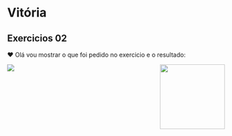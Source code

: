 # Vitória
<h2 align="left">Exercicios 02</h2>
<p>❤ Olá vou mostrar o que foi pedido no exercicio e o resultado:</p>

<img align="right" height="150" src="https://i.gifer.com/cV.gif"  />

<img src="./img/img.png">
